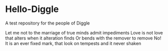 # Hello-Diggle
A test repository for the people of Diggle


Let me not to the marriage of true minds admit impediments
Love is not love that alters when it alteration finds
Or bends with the remover to remove
No! It is an ever fixed mark,
that look on tempests and it never shaken

